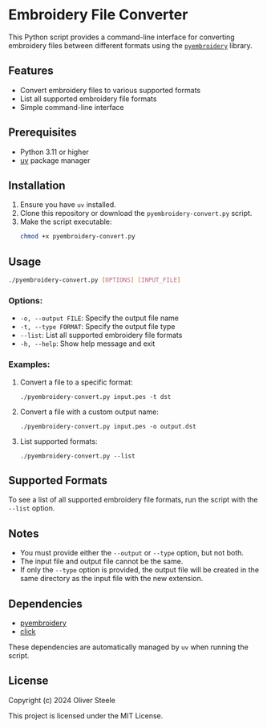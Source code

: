 # Embroidery File Converter

This Python script provides a command-line interface for converting embroidery
files between different formats using the
[`pyembroidery`](https://github.com/EmbroidePy/pyembroidery) library.

## Features

- Convert embroidery files to various supported formats
- List all supported embroidery file formats
- Simple command-line interface

## Prerequisites

- Python 3.11 or higher
- [uv](https://github.com/astral-sh/uv) package manager

## Installation

1. Ensure you have `uv` installed.
2. Clone this repository or download the `pyembroidery-convert.py` script.
3. Make the script executable:
   ```sh
   chmod +x pyembroidery-convert.py
   ```

## Usage

```sh
./pyembroidery-convert.py [OPTIONS] [INPUT_FILE]
```


### Options:

- `-o, --output FILE`: Specify the output file name
- `-t, --type FORMAT`: Specify the output file type
- `--list`: List all supported embroidery file formats
- `-h, --help`: Show help message and exit

### Examples:

1. Convert a file to a specific format:
   ```
   ./pyembroidery-convert.py input.pes -t dst
   ```

2. Convert a file with a custom output name:
   ```
   ./pyembroidery-convert.py input.pes -o output.dst
   ```

3. List supported formats:
   ```
   ./pyembroidery-convert.py --list
   ```

## Supported Formats

To see a list of all supported embroidery file formats, run the script with the
`--list` option.

## Notes

- You must provide either the `--output` or `--type` option, but not both.
- The input file and output file cannot be the same.
- If only the `--type` option is provided, the output file will be created in
  the same directory as the input file with the new extension.

## Dependencies

- [pyembroidery](https://github.com/EmbroidePy/pyembroidery)
- [click](https://click.palletsprojects.com/)

These dependencies are automatically managed by `uv` when running the script.

## License

Copyright (c) 2024 Oliver Steele

This project is licensed under the MIT License.
